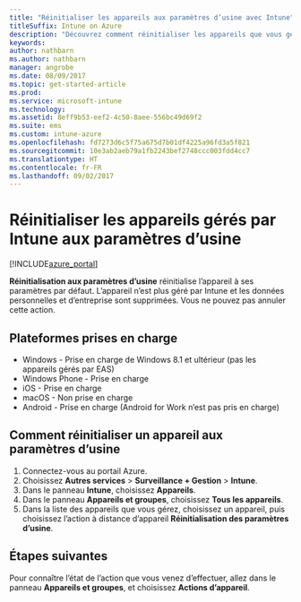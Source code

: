 ```yaml
---
title: "Réinitialiser les appareils aux paramètres d’usine avec Intune"
titleSuffix: Intune on Azure
description: "Découvrez comment réinitialiser les appareils que vous gérez avec Intune à leurs paramètres d’usine."
keywords: 
author: nathbarn
ms.author: nathbarn
manager: angrobe
ms.date: 08/09/2017
ms.topic: get-started-article
ms.prod: 
ms.service: microsoft-intune
ms.technology: 
ms.assetid: 8eff9b53-eef2-4c50-8aee-556bc49d69f2
ms.suite: ems
ms.custom: intune-azure
ms.openlocfilehash: fd7273d6c5f75a675d7b01df4225a96fd3a5f821
ms.sourcegitcommit: 10e3ab2aeb79a1fb2243bef2748ccc003fdd4cc7
ms.translationtype: HT
ms.contentlocale: fr-FR
ms.lasthandoff: 09/02/2017
---
```

# <a name="reset-intune-managed-devices-to-factory-settings"></a>Réinitialiser les appareils gérés par Intune aux paramètres d’usine


[!INCLUDE[azure_portal](./includes/azure_portal.md)]

**Réinitialisation aux paramètres d’usine** réinitialise l’appareil à ses paramètres par défaut. L’appareil n’est plus géré par Intune et les données personnelles et d’entreprise sont supprimées. Vous ne pouvez pas annuler cette action.

## <a name="supported-platforms"></a>Plateformes prises en charge

- Windows - Prise en charge de Windows 8.1 et ultérieur (pas les appareils gérés par EAS)
- Windows Phone - Prise en charge
- iOS - Prise en charge
- macOS - Non prise en charge
- Android - Prise en charge (Android for Work n’est pas pris en charge)

## <a name="how-to-reset-a-device-to-factory-settings"></a>Comment réinitialiser un appareil aux paramètres d’usine

1. Connectez-vous au portail Azure.
2. Choisissez **Autres services** > **Surveillance + Gestion** > **Intune**.
3. Dans le panneau **Intune**, choisissez **Appareils**.
4. Dans le panneau **Appareils et groupes**, choisissez **Tous les appareils**.
5. Dans la liste des appareils que vous gérez, choisissez un appareil, puis choisissez l’action à distance d’appareil **Réinitialisation des paramètres d’usine**.

## <a name="next-steps"></a>Étapes suivantes

Pour connaître l’état de l’action que vous venez d’effectuer, allez dans le panneau **Appareils et groupes**, et choisissez **Actions d’appareil**.
